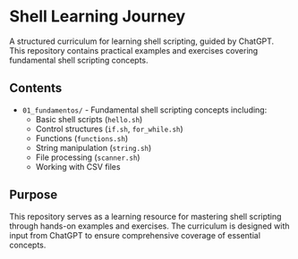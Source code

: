 # Shell Learning Journey

A structured curriculum for learning shell scripting, guided by ChatGPT. This repository contains practical examples and exercises covering fundamental shell scripting concepts.

## Contents

- `01_fundamentos/` - Fundamental shell scripting concepts including:
  - Basic shell scripts (`hello.sh`)
  - Control structures (`if.sh`, `for_while.sh`)
  - Functions (`functions.sh`)
  - String manipulation (`string.sh`)
  - File processing (`scanner.sh`)
  - Working with CSV files

## Purpose

This repository serves as a learning resource for mastering shell scripting through hands-on examples and exercises. The curriculum is designed with input from ChatGPT to ensure comprehensive coverage of essential concepts.
